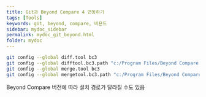```yaml
---
title: Git과 Beyond Compare 4 연동하기
tags: [Tools]
keywords: git, beyond, compare, 비욘드
sidebar: mydoc_sidebar
permalink: mydoc_git_beyond.html
folder: mydoc
---
```


```bash
git config --global diff.tool bc3
git config --global difftool.bc3.path "c:/Program Files/Beyond Compare 4/BCompare.exe"
git config --global merge.tool bc3
git config --global mergetool.bc3.path "c:/Program Files/Beyond Compare 4/BCcompare.exe"
```
Beyond Compare 버전에 따라 설치 경로가 달라질 수도 있음
